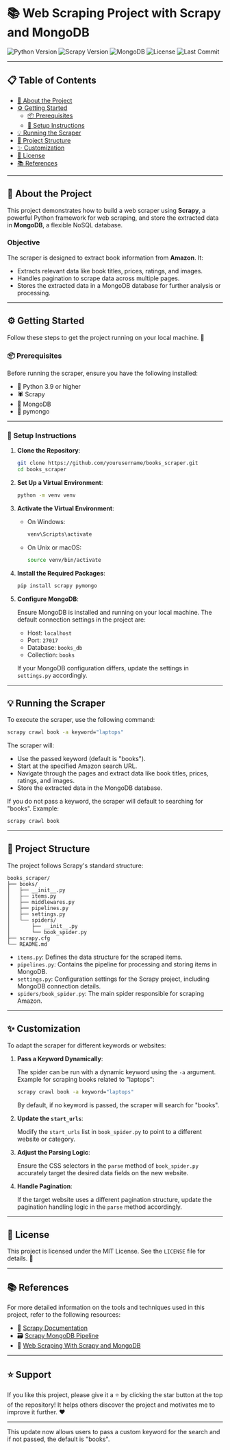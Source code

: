 # 📚 Web Scraping Project with Scrapy and MongoDB

![Python Version](https://img.shields.io/badge/python-3.9%2B-blue) 
![Scrapy Version](https://img.shields.io/badge/scrapy-2.6.1-brightgreen) 
![MongoDB](https://img.shields.io/badge/mongodb-database-brightgreen)
![License](https://img.shields.io/github/license/AathifZahir/Py-Scrap) 
![Last Commit](https://img.shields.io/github/last-commit/AathifZahir/Py-Scrap) 

---

## 📋 Table of Contents

- [📖 About the Project](#about-the-project)
- [⚙️ Getting Started](#getting-started)
  - [📦 Prerequisites](#prerequisites)
  - [🔧 Setup Instructions](#setup-instructions)
- [💡 Running the Scraper](#running-the-scraper)
- [📂 Project Structure](#project-structure)
- [✨ Customization](#customization)
- [📜 License](#license)
- [📚 References](#references)

---

## 📖 About the Project

This project demonstrates how to build a web scraper using **Scrapy**, a powerful Python framework for web scraping, and store the extracted data in **MongoDB**, a flexible NoSQL database. 

### Objective

The scraper is designed to extract book information from **Amazon**. It:
- Extracts relevant data like book titles, prices, ratings, and images.
- Handles pagination to scrape data across multiple pages.
- Stores the extracted data in a MongoDB database for further analysis or processing.

---

## ⚙️ Getting Started

Follow these steps to get the project running on your local machine. 🚀

### 📦 Prerequisites

Before running the scraper, ensure you have the following installed:
- 🐍 Python 3.9 or higher
- 🕷️ Scrapy
- 💾 MongoDB
- 🔗 pymongo

---

### 🔧 Setup Instructions

1. **Clone the Repository**:

   ```bash
   git clone https://github.com/yourusername/books_scraper.git
   cd books_scraper
   ```

2. **Set Up a Virtual Environment**:

   ```bash
   python -m venv venv
   ```

3. **Activate the Virtual Environment**:

   - On Windows:

     ```bash
     venv\Scripts\activate
     ```

   - On Unix or macOS:

     ```bash
     source venv/bin/activate
     ```

4. **Install the Required Packages**:

   ```bash
   pip install scrapy pymongo
   ```

5. **Configure MongoDB**:

   Ensure MongoDB is installed and running on your local machine. The default connection settings in the project are:
   - Host: `localhost`
   - Port: `27017`
   - Database: `books_db`
   - Collection: `books`

   If your MongoDB configuration differs, update the settings in `settings.py` accordingly.

---

## 💡 Running the Scraper

To execute the scraper, use the following command:

```bash
scrapy crawl book -a keyword="laptops"
```

The scraper will:
- Use the passed keyword (default is "books").
- Start at the specified Amazon search URL.
- Navigate through the pages and extract data like book titles, prices, ratings, and images.
- Store the extracted data in the MongoDB database.

If you do not pass a keyword, the scraper will default to searching for "books". Example:

```bash
scrapy crawl book
```

---

## 📂 Project Structure

The project follows Scrapy's standard structure:

```
books_scraper/
├── books/
│   ├── __init__.py
│   ├── items.py
│   ├── middlewares.py
│   ├── pipelines.py
│   ├── settings.py
│   └── spiders/
│       ├── __init__.py
│       └── book_spider.py
├── scrapy.cfg
└── README.md
```

- `items.py`: Defines the data structure for the scraped items.
- `pipelines.py`: Contains the pipeline for processing and storing items in MongoDB.
- `settings.py`: Configuration settings for the Scrapy project, including MongoDB connection details.
- `spiders/book_spider.py`: The main spider responsible for scraping Amazon.

---

## ✨ Customization

To adapt the scraper for different keywords or websites:

1. **Pass a Keyword Dynamically**:

   The spider can be run with a dynamic keyword using the `-a` argument. Example for scraping books related to "laptops":

   ```bash
   scrapy crawl book -a keyword="laptops"
   ```

   By default, if no keyword is passed, the scraper will search for "books".

2. **Update the `start_urls`**:

   Modify the `start_urls` list in `book_spider.py` to point to a different website or category.

3. **Adjust the Parsing Logic**:

   Ensure the CSS selectors in the `parse` method of `book_spider.py` accurately target the desired data fields on the new website.

4. **Handle Pagination**:

   If the target website uses a different pagination structure, update the pagination handling logic in the `parse` method accordingly.

---

## 📜 License

This project is licensed under the MIT License. See the `LICENSE` file for details. 📄

---

## 📚 References

For more detailed information on the tools and techniques used in this project, refer to the following resources:
- 📖 [Scrapy Documentation](https://docs.scrapy.org/en/latest/)
- 🗃️ [Scrapy MongoDB Pipeline](https://github.com/julien-duponchelle/scrapy-mongodb)
- 📰 [Web Scraping With Scrapy and MongoDB](https://realpython.com/web-scraping-with-scrapy-and-mongodb/)

---

## ⭐ Support

If you like this project, please give it a ⭐ by clicking the star button at the top of the repository! It helps others discover the project and motivates me to improve it further. ❤️

---

This update now allows users to pass a custom keyword for the search and if not passed, the default is "books".
